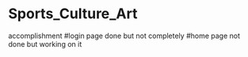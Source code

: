 # Sports_Culture_Art 

accomplishment
    #login page done but not completely
    #home page not done but working on it 
